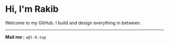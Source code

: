 # Hi, I'm Rakib

Welcome to my GitHub. I build and design everything in between.

---

 **Mail me :** ```a@l-0.top```

